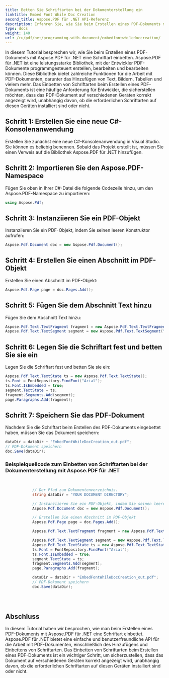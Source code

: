 ```yaml
---
title: Betten Sie Schriftarten bei der Dokumenterstellung ein
linktitle: Embed Font While Doc Creation
second_title: Aspose.PDF für .NET API-Referenz
description: Erfahren Sie, wie Sie beim Erstellen eines PDF-Dokuments mit Aspose.PDF für .NET eine Schriftart einbetten. Sorgen Sie für eine korrekte Anzeige auf verschiedenen Geräten.
type: docs
weight: 140
url: /ru/pdf/net/programming-with-document/embedfontwhiledoccreation/
---
```


In diesem Tutorial besprechen wir, wie Sie beim Erstellen eines PDF-Dokuments mit Aspose.PDF für .NET eine Schriftart einbetten. Aspose.PDF für .NET ist eine leistungsstarke Bibliothek, mit der Entwickler PDF-Dokumente programmgesteuert erstellen, bearbeiten und bearbeiten können. Diese Bibliothek bietet zahlreiche Funktionen für die Arbeit mit PDF-Dokumenten, darunter das Hinzufügen von Text, Bildern, Tabellen und vielem mehr. Das Einbetten von Schriftarten beim Erstellen eines PDF-Dokuments ist eine häufige Anforderung für Entwickler, die sicherstellen möchten, dass das PDF-Dokument auf verschiedenen Geräten korrekt angezeigt wird, unabhängig davon, ob die erforderlichen Schriftarten auf diesen Geräten installiert sind oder nicht.

## Schritt 1: Erstellen Sie eine neue C#-Konsolenanwendung
Erstellen Sie zunächst eine neue C#-Konsolenanwendung in Visual Studio. Sie können es beliebig benennen. Sobald das Projekt erstellt ist, müssen Sie einen Verweis auf die Bibliothek Aspose.PDF für .NET hinzufügen.

## Schritt 2: Importieren Sie den Aspose.PDF-Namespace
Fügen Sie oben in Ihrer C#-Datei die folgende Codezeile hinzu, um den Aspose.PDF-Namespace zu importieren:

```csharp
using Aspose.Pdf;
```

## Schritt 3: Instanziieren Sie ein PDF-Objekt
Instanziieren Sie ein PDF-Objekt, indem Sie seinen leeren Konstruktor aufrufen:

```csharp
Aspose.Pdf.Document doc = new Aspose.Pdf.Document();
```

## Schritt 4: Erstellen Sie einen Abschnitt im PDF-Objekt
Erstellen Sie einen Abschnitt im PDF-Objekt:

```csharp
Aspose.Pdf.Page page = doc.Pages.Add();
```

## Schritt 5: Fügen Sie dem Abschnitt Text hinzu
Fügen Sie dem Abschnitt Text hinzu:

```csharp
Aspose.Pdf.Text.TextFragment fragment = new Aspose.Pdf.Text.TextFragment("");
Aspose.Pdf.Text.TextSegment segment = new Aspose.Pdf.Text.TextSegment(" This is a sample text using Custom font.");
```

## Schritt 6: Legen Sie die Schriftart fest und betten Sie sie ein
Legen Sie die Schriftart fest und betten Sie sie ein:

```csharp
Aspose.Pdf.Text.TextState ts = new Aspose.Pdf.Text.TextState();
ts.Font = FontRepository.FindFont("Arial");
ts.Font.IsEmbedded = true;
segment.TextState = ts;
fragment.Segments.Add(segment);
page.Paragraphs.Add(fragment);
```

## Schritt 7: Speichern Sie das PDF-Dokument
Nachdem Sie die Schriftart beim Erstellen des PDF-Dokuments eingebettet haben, müssen Sie das Dokument speichern:

```csharp
dataDir = dataDir + "EmbedFontWhileDocCreation_out.pdf";
// PDF-Dokument speichern
doc.Save(dataDir);
```

### Beispielquellcode zum Einbetten von Schriftarten bei der Dokumenterstellung mit Aspose.PDF für .NET

```csharp

            
            // Der Pfad zum Dokumentenverzeichnis.
            string dataDir = "YOUR DOCUMENT DIRECTORY";

            // Instanziieren Sie ein PDF-Objekt, indem Sie seinen leeren Konstruktor aufrufen
            Aspose.Pdf.Document doc = new Aspose.Pdf.Document();

            // Erstellen Sie einen Abschnitt im PDF-Objekt
            Aspose.Pdf.Page page = doc.Pages.Add();

            Aspose.Pdf.Text.TextFragment fragment = new Aspose.Pdf.Text.TextFragment("");

            Aspose.Pdf.Text.TextSegment segment = new Aspose.Pdf.Text.TextSegment(" This is a sample text using Custom font.");
            Aspose.Pdf.Text.TextState ts = new Aspose.Pdf.Text.TextState();
            ts.Font = FontRepository.FindFont("Arial");
            ts.Font.IsEmbedded = true;
            segment.TextState = ts;
            fragment.Segments.Add(segment);
            page.Paragraphs.Add(fragment);

            dataDir = dataDir + "EmbedFontWhileDocCreation_out.pdf";
            // PDF-Dokument speichern
            doc.Save(dataDir);
            
            
        
```

## Abschluss
In diesem Tutorial haben wir besprochen, wie man beim Erstellen eines PDF-Dokuments mit Aspose.PDF für .NET eine Schriftart einbettet. Aspose.PDF für .NET bietet eine einfache und benutzerfreundliche API für die Arbeit mit PDF-Dokumenten, einschließlich des Hinzufügens und Einbettens von Schriftarten. Das Einbetten von Schriftarten beim Erstellen eines PDF-Dokuments ist ein wichtiger Schritt, um sicherzustellen, dass das Dokument auf verschiedenen Geräten korrekt angezeigt wird, unabhängig davon, ob die erforderlichen Schriftarten auf diesen Geräten installiert sind oder nicht.

